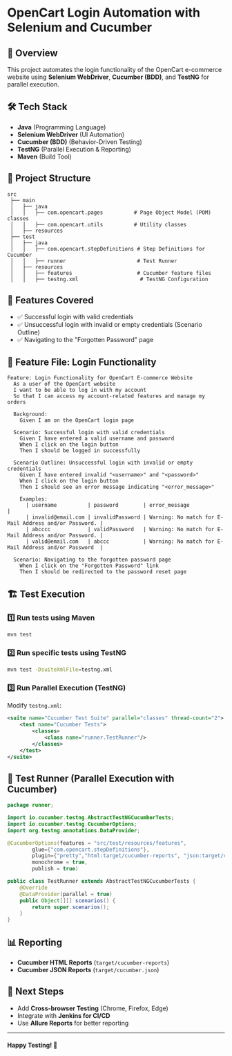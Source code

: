 # OpenCart Login Automation with Selenium and Cucumber

## 📌 Overview
This project automates the login functionality of the OpenCart e-commerce website using **Selenium WebDriver**, **Cucumber (BDD)**, and **TestNG** for parallel execution.

## 🛠 Tech Stack
- **Java** (Programming Language)
- **Selenium WebDriver** (UI Automation)
- **Cucumber (BDD)** (Behavior-Driven Testing)
- **TestNG** (Parallel Execution & Reporting)
- **Maven** (Build Tool)

## 📂 Project Structure
```
src
 ├── main
 │   ├── java
 │   │   ├── com.opencart.pages          # Page Object Model (POM) classes
 │   │   ├── com.opencart.utils          # Utility classes
 │   ├── resources
 ├── test
 │   ├── java
 │   │   ├── com.opencart.stepDefinitions # Step Definitions for Cucumber
 │   │   ├── runner                       # Test Runner
 │   ├── resources
 │   │   ├── features                     # Cucumber feature files
 │   │   ├── testng.xml                    # TestNG Configuration
```

## 🌟 Features Covered
- ✅ Successful login with valid credentials  
- ✅ Unsuccessful login with invalid or empty credentials (Scenario Outline)  
- ✅ Navigating to the "Forgotten Password" page  

## 📝 **Feature File: Login Functionality**
```gherkin
Feature: Login Functionality for OpenCart E-commerce Website
  As a user of the OpenCart website
  I want to be able to log in with my account
  So that I can access my account-related features and manage my orders

  Background:
    Given I am on the OpenCart login page

  Scenario: Successful login with valid credentials
    Given I have entered a valid username and password
    When I click on the login button
    Then I should be logged in successfully

  Scenario Outline: Unsuccessful login with invalid or empty credentials
    Given I have entered invalid "<username>" and "<password>"
    When I click on the login button
    Then I should see an error message indicating "<error_message>"

    Examples:
      | username          | password        | error_message                                         |
      | invalid@email.com | invalidPassword | Warning: No match for E-Mail Address and/or Password. |
      | abcccc            | validPassword   | Warning: No match for E-Mail Address and/or Password. |
      | valid@email.com   | abccc           | Warning: No match for E-Mail Address and/or Password  |

  Scenario: Navigating to the forgotten password page
    When I click on the "Forgotten Password" link
    Then I should be redirected to the password reset page
```

## 🏗 **Test Execution**
### 1️⃣ **Run tests using Maven**
```sh
mvn test
```
### 2️⃣ **Run specific tests using TestNG**
```sh
mvn test -DsuiteXmlFile=testng.xml
```
### 3️⃣ **Run Parallel Execution (TestNG)**
Modify `testng.xml`:
```xml
<suite name="Cucumber Test Suite" parallel="classes" thread-count="2">
    <test name="Cucumber Tests">
        <classes>
            <class name="runner.TestRunner"/>
        </classes>
    </test>
</suite>
```

## 📜 **Test Runner (Parallel Execution with Cucumber)**
```java
package runner;

import io.cucumber.testng.AbstractTestNGCucumberTests;
import io.cucumber.testng.CucumberOptions;
import org.testng.annotations.DataProvider;

@CucumberOptions(features = "src/test/resources/features",
        glue={"com.opencart.stepDefinitions"},
        plugin={"pretty","html:target/cucumber-reports", "json:target/cucumber.json"},
        monochrome = true,
        publish = true)

public class TestRunner extends AbstractTestNGCucumberTests {
    @Override
    @DataProvider(parallel = true)
    public Object[][] scenarios() {  
        return super.scenarios();  
    }
}
```

## 📊 **Reporting**
- **Cucumber HTML Reports** (`target/cucumber-reports`)
- **Cucumber JSON Reports** (`target/cucumber.json`)

## 🚀 **Next Steps**
- Add **Cross-browser Testing** (Chrome, Firefox, Edge)
- Integrate with **Jenkins for CI/CD**
- Use **Allure Reports** for better reporting

---
#### **Happy Testing! 🎯**
